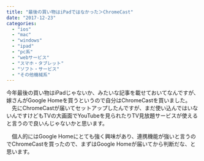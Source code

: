 ```yaml
---
title: "最後の買い物はiPadではなかった＞ChromeCast"
date: "2017-12-23"
categories: 
  - "ios"
  - "mac"
  - "windows"
  - "ipad"
  - "pc系"
  - "webサービス"
  - "スマホ・タブレット"
  - "ソフト・サービス"
  - "その他機械系"
---
```


今年最後の買い物はiPadじゃないか、みたいな記事を載せておいてなんですが、嫁さんがGoogle Homeを買うというので自分はChromeCastを買いました。 　先にChromeCastが届いてセットアップしたんですが、まだ使い込んではいないんですけどもTVの大画面でYouTubeを見られたりTV見放題サービスが使えると言うので良いんじゃないかと思います。

　個人的にはGoogle Homeにとても強く興味があり、連携機能が強いと言うのでChromeCastを買ったので、まずはGoogle Homeが届いてから判断だな、と思います。

